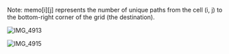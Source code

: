 Note: memo[i][j] represents the number of unique paths from the cell (i, j) to the bottom-right corner of the grid (the destination). 

![IMG_4913](https://github.com/yadavanuj1996/algorithms-data-structures/assets/22169012/6a4196d8-c129-447a-9f9b-d85e301e7792)

![IMG_4915](https://github.com/yadavanuj1996/algorithms-data-structures/assets/22169012/e1d6ab93-bca7-4e3c-abbd-b0c4509fa0a5)
